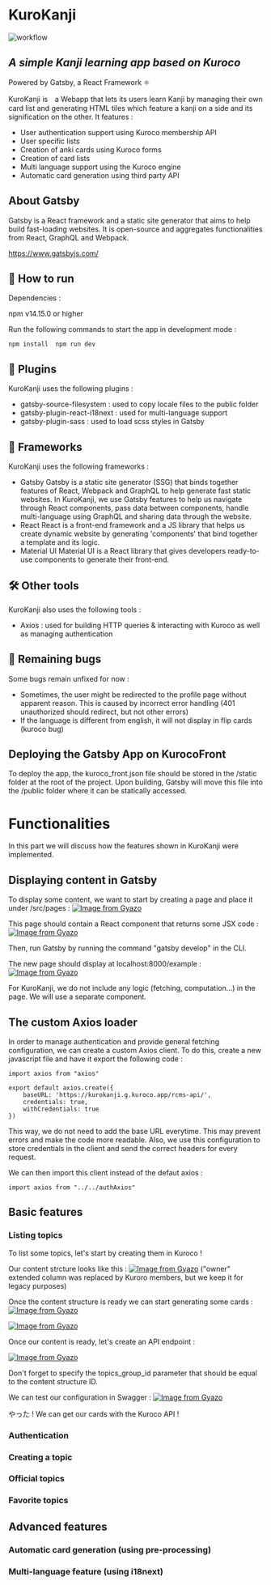 # KuroKanji

![workflow](https://github.com/painpita/anki-kuroco/actions/workflows/build.yml/badge.svg)

## _A simple Kanji learning app based on Kuroco_

Powered by Gatsby, a React Framework ⚛️

KuroKanji is　a Webapp that lets its users learn Kanji by managing their own card list and generating HTML tiles which feature a kanji on a side and its signification on the other.
It features : 
  * User authentication support using Kuroco membership API
  * User specific lists
  * Creation of anki cards using Kuroco forms
  * Creation of card lists
  * Multi language support using the Kuroco engine
  * Automatic card generation using third party API

## About Gatsby

Gatsby is a React framework and a static site generator that aims to help build fast-loading websites. It is open-source and aggregates functionalities from React, GraphQL and Webpack.

https://www.gatsbyjs.com/

## 🚀 How to run

Dependencies : 

npm v14.15.0 or higher

Run the following commands to start the app in development mode :

``
npm install 
npm run dev
``

## 🔌 Plugins

KuroKanji uses the following plugins :
  * gatsby-source-filesystem : used to copy locale files to the public folder
  * gatsby-plugin-react-i18next : used for multi-language support
  * gatsby-plugin-sass : used to load scss styles in Gatsby

## 🧩 Frameworks

KuroKanji uses the following frameworks :
  * Gatsby
Gatsby is a static site generator (SSG) that binds together features of React, Webpack and GraphQL to help generate fast static websites. In KuroKanji, we use Gatsby features to help us navigate through React components, pass data between components, handle multi-language using GraphQL and sharing data through the website.
  * React
React is a front-end framework and a JS library that helps us create dynamic website by generating 'components' that bind together a template and its logic.
  * Material UI
Material UI is a React library that gives developers ready-to-use components to generate their front-end.

## 🛠️ Other tools

KuroKanji also uses the following tools :
  * Axios : used for building HTTP queries & interacting with Kuroco as well as managing authentication

## 🐛 Remaining bugs

Some bugs remain unfixed for now : 
  * Sometimes, the user might be redirected to the profile page without apparent reason. This is caused by incorrect error handling (401 unauthorized should redirect, but not other errors)
  * If the language is different from english, it will not display in flip cards (kuroco bug)

## Deploying the Gatsby App on KurocoFront

To deploy the app, the kuroco_front.json file should be stored in the /static folder at the root of the project. Upon building, Gatsby will move this file into the /public folder where it can be statically accessed.

# Functionalities

In this part we will discuss how the features shown in KuroKanji were implemented.

## Displaying content in Gatsby

To display some content, we want to start by creating a page and place it under /src/pages :
[![Image from Gyazo](https://t.gyazo.com/teams/diverta/326bf8f74737a3b8a3c1c795d7d72411.png)](https://diverta.gyazo.com/326bf8f74737a3b8a3c1c795d7d72411)

This page should contain a React component that returns some JSX code :
[![Image from Gyazo](https://t.gyazo.com/teams/diverta/2c83819d67e66131b4abd754634d4b88.png)](https://diverta.gyazo.com/2c83819d67e66131b4abd754634d4b88)

Then, run Gatsby by running the command "gatsby develop" in the CLI.

The new page should display at localhost:8000/example :
[![Image from Gyazo](https://t.gyazo.com/teams/diverta/f4d53faee371ae2dd0fdb1a7ded7192f.png)](https://diverta.gyazo.com/f4d53faee371ae2dd0fdb1a7ded7192f)

For KuroKanji, we do not include any logic (fetching, computation...) in the page. We will use a separate component.

## The custom Axios loader

In order to manage authentication and provide general fetching configuration, we can create a custom Axios client. To do this, create a new javascript file and have it export the following code :

```
import axios from "axios"

export default axios.create({
    baseURL: 'https://kurokanji.g.kuroco.app/rcms-api/',
    credentials: true,
    withCredentials: true
})
```

This way, we do not need to add the base URL everytime. This may prevent errors and make the code more readable. Also, we use this configuration to store credentials in the client and send the correct headers for every request.

We can then import this client instead of the defaut axios :

`
import axios from "../../authAxios"
`

## Basic features
### Listing topics

To list some topics, let's start by creating them in Kuroco !

Our content strcture looks like this :
[![Image from Gyazo](https://t.gyazo.com/teams/diverta/d4355b9ab665c11aaac2e4e0c0979803.png)](https://diverta.gyazo.com/d4355b9ab665c11aaac2e4e0c0979803)
("owner" extended column was replaced by Kuroro members, but we keep it for legacy purposes)

Once the content structure is ready we can start generating some cards :
[![Image from Gyazo](https://t.gyazo.com/teams/diverta/0375277c2a08bc5ed29c3e5b3c991252.png)](https://diverta.gyazo.com/0375277c2a08bc5ed29c3e5b3c991252)

[![Image from Gyazo](https://t.gyazo.com/teams/diverta/f1e2626682b606077faea05b1aaeae28.png)](https://diverta.gyazo.com/f1e2626682b606077faea05b1aaeae28)

Once our content is ready, let's create an API endpoint :

[![Image from Gyazo](https://t.gyazo.com/teams/diverta/225f151097fde142533df7ddd41644d9.png)](https://diverta.gyazo.com/225f151097fde142533df7ddd41644d9)

Don't forget to specify the topics_group_id parameter that should be equal to the content structure ID.

We can test our configuration in Swagger :
[![Image from Gyazo](https://t.gyazo.com/teams/diverta/593ab8c48626993f49f51eba5268a87d.png)](https://diverta.gyazo.com/593ab8c48626993f49f51eba5268a87d)

やった ! We can get our cards with the Kuroco API !


### Authentication
### Creating a topic
### Official topics
### Favorite topics

## Advanced features
### Automatic card generation (using pre-processing)
### Multi-language feature (using i18next)